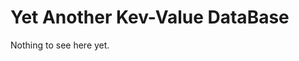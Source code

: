 Yet Another Kev-Value DataBase
==============================

Nothing to see here yet.

[bitcask]: https://riak.com/assets/bitcask-intro.pdf

